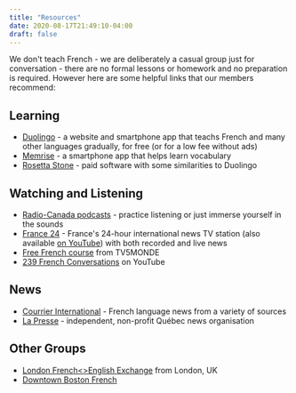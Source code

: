 ```yaml
---
title: "Resources"
date: 2020-08-17T21:49:10-04:00
draft: false
---
```


We don't teach French - we are deliberately a casual group just for conversation - there are no formal lessons or homework and no preparation is required. However here are some helpful links that our members recommend:

## Learning

* [Duolingo](https://www.duolingo.com/) - a website and smartphone app that teachs French and many other languages gradually, for free (or for a low fee without ads)
* [Memrise](https://www.memrise.com/) - a smartphone app that helps learn vocabulary
* [Rosetta Stone](https://www.rosettastone.com/) - paid software with some similarities to Duolingo

## Watching and Listening
* [Radio-Canada podcasts](https://ici.radio-canada.ca/premiere/balados) - practice listening or just immerse yourself in the sounds
* [France 24](https://www.france24.com/en/) - France's 24-hour international news TV station (also available [on YouTube](https://www.youtube.com/channel/UCCCPCZNChQdGa9EkATeye4g)) with both recorded and live news
* [Free French course](https://apprendre.tv5monde.com/fr) from TV5MONDE
* [239 French Conversations](https://www.youtube.com/watch?v=LgA3Ynirhms) on YouTube

## News
* [Courrier International](https://www.courrierinternational.com/) - French language news from a variety of sources
* [La Presse](https://www.lapresse.ca/) - independent, non-profit Québec news organisation

## Other Groups
* [London French<>English Exchange](https://events.duolingo.com/london-frenchenglish-exchange/) from London, UK
* [Downtown Boston French](https://events.duolingo.com/downtown-boston-french/)
